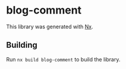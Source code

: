 # blog-comment

This library was generated with [Nx](https://nx.dev).

## Building

Run `nx build blog-comment` to build the library.
